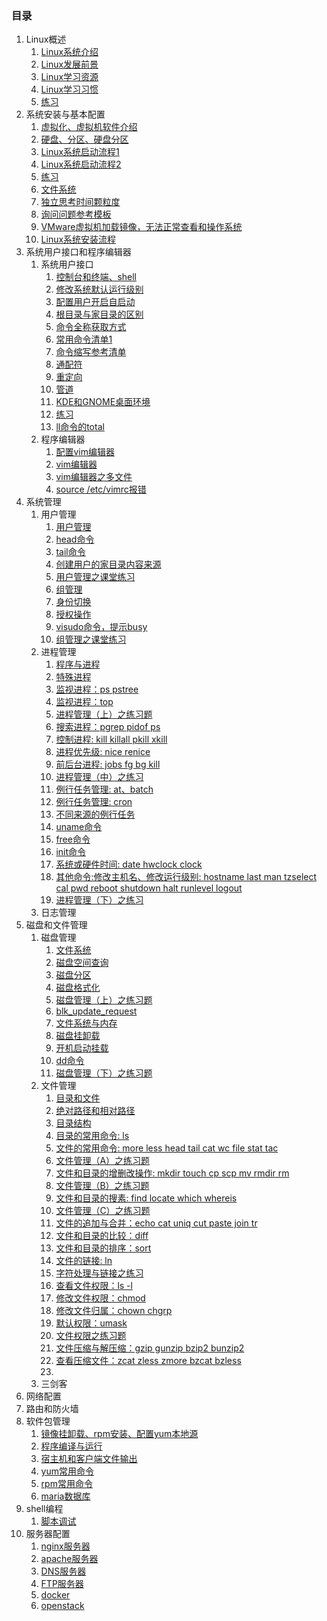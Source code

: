 ### 目录 ###
1. Linux概述
	1. [Linux系统介绍](chapter_01/day01.md)
	2. [Linux发展前景](chapter_01/day02.md)
	3. [Linux学习资源](chapter_01/day02.md)
	4. [Linux学习习惯](chapter_01/day02.md)
	5. [练习](chapter_01/day03.md)
2. 系统安装与基本配置
	1. [虚拟化、虚拟机软件介绍](chapter_02/day01.md)
	2. [硬盘、分区、硬盘分区](chapter_02/day02.md)
	3. [Linux系统启动流程1](chapter_02/day03.md)
	4. [Linux系统启动流程2](chapter_02/day04.md)
	5. [练习](chapter_02/day05.md)
	6. [文件系统](chapter_02/day06.md)
	7. [独立思考时间颗粒度](day07.md)
	8. [询问问题参考模板](day07.md)
	9. [VMware虚拟机加载镜像，无法正常查看和操作系统](day07.md)
	10. [Linux系统安装流程](day08.md)
3. 系统用户接口和程序编辑器
	1. 系统用户接口
		1. [控制台和终端、shell](chapter_03/day01.md)
		2. [修改系统默认运行级别](chapter_03/day01.md)
		3. [配置用户开启自启动](chapter_03/day01.md)
		4. [根目录与家目录的区别](chapter_03/day01.md)
		5. [命令全称获取方式](chapter_03/day02.md)
		6. [常用命令清单1](chapter_03/day02.md)
		7. [命令缩写参考清单](chapter_03/day02.md)
		8. [通配符](chapter_03/day03.md)
		9. [重定向](chapter_03/day03.md)
		10. [管道](chapter_03/day03.md)
		11. [KDE和GNOME桌面环境](chapter_03/day03.md)
		12. [练习](day04.md)
		13. [ll命令的total](day08.md)
	2. 程序编辑器
		1. [配置vim编辑器](chapter_03/day05.md)
		2. [vim编辑器](chapter_03/day05.md)
		3. [vim编辑器之多文件](chapter_03/day07.md)
		4. [source /etc/vimrc报错](chapter_03/day05.md)
4. 系统管理
	1. 用户管理
		1. [用户管理](chapter_04/day01.md)
		2. [head命令](chapter_04/day01.md)
		3. [tail命令](chapter_04/day01.md)
		4. [创建用户的家目录内容来源](chapter_04/day01.md)
		5. [用户管理之课堂练习](chapter_04/day02.md)
		2. [组管理](chapter_04/day03.md)
		3. [身份切换](chapter_04/day04.md)
		3. [授权操作](chapter_04/day05.md)
		4. [visudo命令，提示busy](chapter_04/day05.md)
		5. [组管理之课堂练习](chapter_04/day06.md)
	2. 进程管理
		1. [程序与进程](chapter_04/day07.md)
		2. [特殊进程](chapter_04/day08.md)
		3. [监视进程：ps pstree](chapter_04/day09.md)
		4. [监视进程：top](chapter_04/day10.md)
		5. [进程管理（上）之练习题](chapter_04/day11.md)
		6. [搜索进程：pgrep pidof ps](chapter_04/day12.md)
		7. [控制进程: kill killall pkill xkill](chapter_04/day12.md)
		8. [进程优先级: nice renice](chapter_04/day13.md)
		9. [前后台进程: jobs fg bg kill](chapter_04/day14.md)
		10. [进程管理（中）之练习](chapter_04/day15.md)
		11. [例行任务管理: at、batch](chapter_04/day16.md)
		12. [例行任务管理: cron](chapter_04/day17.md)
		13. [不同来源的例行任务](chapter_04/day17.md)
		14. [uname命令](chapter_04/day18.md)
		15. [free命令](chapter_04/day19.md)
		16. [init命令](chapter_04/day20.md)
		17. [系统或硬件时间: date hwclock clock](chapter_04/day21.md)
		18. [其他命令:修改主机名、修改运行级别: hostname last man tzselect cal pwd reboot shutdown halt runlevel logout](chapter_04/day22.md)
		19. [进程管理（下）之练习](chapter_04/day23.md)
	3. 日志管理
5. 磁盘和文件管理
	1. 磁盘管理
		1. [文件系统](chapter_05/day001.md)
		2. [磁盘空间查询](chapter_05/day002.md)
		3. [磁盘分区](chapter_05/day003.md)
		4. [磁盘格式化](chapter_05/day004.md)
		5. [磁盘管理（上）之练习题](chapter_05/day005.md)
		6. [blk_update_request](chapter_05/day004.md)
		7. [文件系统与内存](chapter_05/day006.md)
		8. [磁盘挂卸载](chapter_05/day007.md)
		9. [开机启动挂载](chapter_05/day008.md)
		10. [dd命令](chapter_05/day009.md)
		11. [磁盘管理（下）之练习题](chapter_05/day010.md)
	2. 文件管理
		1. [目录和文件](chapter_05/day011.md)
		2. [绝对路径和相对路径](chapter_05/day011.md)
		3. [目录结构](chapter_05/day012.md)
		4. [目录的常用命令: ls](chapter_05/day013.md)
		5. [文件的常用命令: more less head tail cat wc file stat tac](chapter_05/day013.md)
		6. [文件管理（A）之练习题](chapter_05/day014.md)
		7. [文件和目录的增删改操作: mkdir touch cp scp mv rmdir rm](chapter_05/day015.md)
		8. [文件管理（B）之练习题](chapter_05/day016.md)
		9. [文件和目录的搜素: find locate which whereis](chapter_05/day017.md)
		10. [文件管理（C）之练习题](chapter_05/day018.md)
		11. [文件的追加与合并：echo cat uniq cut paste join tr](chapter_05/day019.md)
		12. [文件和目录的比较：diff](chapter_05/day020.md)
		13. [文件和目录的排序：sort](chapter_05/day021.md)
		14. [文件的链接: ln](chapter_05/day022.md)
		15. [字符处理与链接之练习](chapter_05/day023.md)
		16. [查看文件权限：ls -l](chapter_05/day024.md)
		17. [修改文件权限：chmod](chapter_05/day025.md)
		18. [修改文件归属：chown chgrp](chapter_05/day026.md)
		19. [默认权限：umask](chapter_05/day027.md)
		20. [文件权限之练习题](chapter_05/day028.md)
		21. [文件压缩与解压缩：gzip gunzip bzip2 bunzip2](chapter_05/day029.md)
		22. [查看压缩文件：zcat zless zmore bzcat bzless](chapter_05/day030.md)
		23. 
	3. 三剑客
9. 网络配置
10. 路由和防火墙
13. 软件包管理
	1. [镜像挂卸载、rpm安装、配置yum本地源](chapter_06/day01.md)
	2. [程序编译与运行](chapter_06/day02.md)
	3. [宿主机和客户端文件输出](chapter_06/day03.md)
	4. [yum常用命令](chapter_06/day04.md)
	5. [rpm常用命令](chapter_06/day04.md)
	6. [maria数据库](chapter_06/day05.md)
16. shell编程
	1. [脚本调试](chapter_08/day08.md)
15. 服务器配置
	1. [nginx服务器](chapter_09/day01.md)
	2. [apache服务器](chapter_09/day02.md)
	3. [DNS服务器](chapter_09/day03.md)
	4. [FTP服务器](chapter_09/day04.md)
	5. [docker]()
	6. [openstack]()
